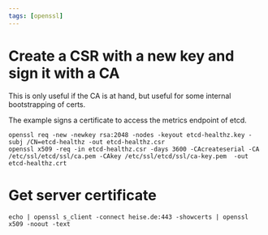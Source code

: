 ```yaml
---
tags: [openssl]
---
```

# Create a CSR with a new key and sign it with a CA

This is only useful if the CA is at hand, but useful for some internal bootstrapping of certs.

The example signs a certificate to access the metrics endpoint of etcd.
```
openssl req -new -newkey rsa:2048 -nodes -keyout etcd-healthz.key -subj /CN=etcd-healthz -out etcd-healthz.csr
openssl x509 -req -in etcd-healthz.csr -days 3600 -CAcreateserial -CA /etc/ssl/etcd/ssl/ca.pem -CAkey /etc/ssl/etcd/ssl/ca-key.pem  -out etcd-healthz.crt
```

# Get server certificate

```
echo | openssl s_client -connect heise.de:443 -showcerts | openssl x509 -noout -text
```
